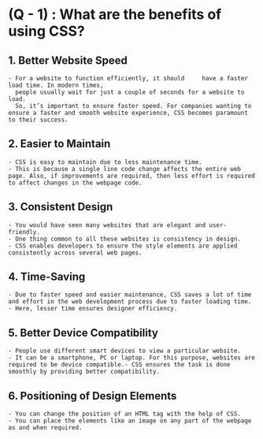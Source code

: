 # (Q - 1) : What are the benefits of using CSS? 
## 1. Better Website Speed
    - For a website to function efficiently, it should     have a faster load time. In modern times, 
      people usually wait for just a couple of seconds for a website to load.
      So, it’s important to ensure faster speed. For companies wanting to ensure a faster and smooth website experience, CSS becomes paramount to their success.

## 2. Easier to Maintain
    - CSS is easy to maintain due to less maintenance time. 
    - This is because a single line code change affects the entire web page. Also, if improvements are required, then less effort is required to affect changes in the webpage code.

## 3. Consistent Design
    - You would have seen many websites that are elegant and user-friendly.
    - One thing common to all these websites is consistency in design.
    - CSS enables developers to ensure the style elements are applied consistently across several web pages.

## 4. Time-Saving
    - Due to faster speed and easier maintenance, CSS saves a lot of time and effort in the web development process due to faster loading time.
    - Here, lesser time ensures designer efficiency.

## 5. Better Device Compatibility
    - People use different smart devices to view a particular website.
    - It can be a smartphone, PC or laptop. For this purpose, websites are required to be device compatible.- CSS ensures the task is done smoothly by providing better compatibility. 

## 6. Positioning of Design Elements
    - You can change the position of an HTML tag with the help of CSS.
    - You can place the elements like an image on any part of the webpage as and when required.